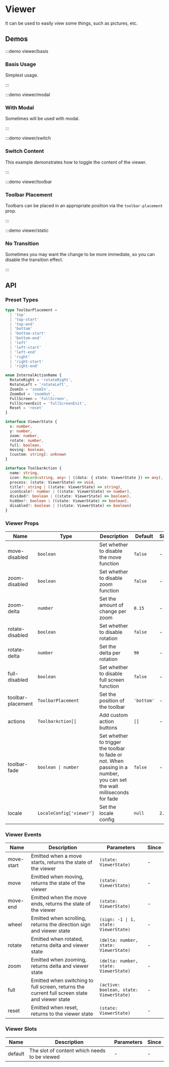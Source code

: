 # Viewer

It can be used to easily view some things, such as pictures, etc.

## Demos

:::demo viewer/basis

### Basis Usage

Simplest usage.

:::

:::demo viewer/modal

### With Modal

Sometimes will be used with modal.

:::

:::demo viewer/switch

### Switch Content

This example demonstrates how to toggle the content of the viewer.

:::

:::demo viewer/toolbar

### Toolbar Placement

Toolbars can be placed in an appropriate position via the `toolbar-placement` prop.

:::

:::demo viewer/static

### No Transition

Sometimes you may want the change to be more immediate, so you can disable the transition effect.

:::

## API

### Preset Types

```ts
type ToolbarPlacement =
  | 'top'
  | 'top-start'
  | 'top-end'
  | 'bottom'
  | 'bottom-start'
  | 'bottom-end'
  | 'left'
  | 'left-start'
  | 'left-end'
  | 'right'
  | 'right-start'
  | 'right-end'

enum InternalActionName {
  RotateRight = 'rotateRight',
  RotateLeft = 'rotateLeft',
  ZoomIn = 'zoomIn',
  ZoomOut = 'zoomOut',
  FullScreen = 'fullScreen',
  FullScreenExit = 'fullScreenExit',
  Reset = 'reset'
}

interface ViewerState {
  x: number,
  y: number,
  zoom: number,
  rotate: number,
  full: boolean,
  moving: boolean,
  [custom: string]: unknown
}

interface ToolbarAction {
  name: string,
  icon: Record<string, any> | ((data: { state: ViewerState }) => any),
  process: (state: ViewerState) => void,
  title?: string | ((state: ViewerState) => string),
  iconScale?: number | ((state: ViewerState) => number),
  divided?: boolean | ((state: ViewerState) => boolean),
  hidden?: boolean | ((state: ViewerState) => boolean),
  disabled?: boolean | ((state: ViewerState) => boolean)
}
```

### Viewer Props

| Name              | Type                     | Description                                                                                                             | Default    | Since   |
| ----------------- | ------------------------ | ----------------------------------------------------------------------------------------------------------------------- | ---------- | ------- |
| move-disabled     | `boolean`                | Set whether to disable the move function                                                                                | `false`    | -       |
| zoom-disabled     | `boolean`                | Set whether to disable zoom function                                                                                    | `false`    | -       |
| zoom-delta        | `number`                 | Set the amount of change per zoom                                                                                       | `0.15`     | -       |
| rotate-disabled   | `boolean`                | Set whether to disable rotation                                                                                         | `false`    | -       |
| rotate-delta      | `number`                 | Set the delta per rotation                                                                                              | `90`       | -       |
| full-disabled     | `boolean`                | Set whether to disable full screen function                                                                             | `false`    | -       |
| toolbar-placement | `ToolbarPlacement`       | Set the position of the toolbar                                                                                         | `'bottom'` | -       |
| actions           | `ToolbarAction[]`        | Add custom action buttons                                                                                               | `[]`       | -       |
| toolbar-fade      | `boolean \| number`      | Set whether to trigger the toolbar to fade or not. When passing in a number, you can set the wait milliseconds for fade | `false`    | -       |
| locale            | `LocaleConfig['viewer']` | Set the locale config                                                                                                   | `null`     | `2.1.0` |

### Viewer Events

| Name       | Description                                                                                   | Parameters                              | Since |
| ---------- | --------------------------------------------------------------------------------------------- | --------------------------------------- | ----- |
| move-start | Emitted when a move starts, returns the state of the viewer                                   | `(state: ViewerState)`                  | -     |
| move       | Emitted when moving, returns the state of the viewer                                          | `(state: ViewerState)`                  | -     |
| move-end   | Emitted when the move ends, returns the state of the viewer                                   | `(state: ViewerState)`                  | -     |
| wheel      | Emitted when scrolling, returns the direction sign and viewer state                           | `(sign: -1 \| 1, state: ViewerState)`   | -     |
| rotate     | Emitted when rotated, returns delta and viewer state                                          | `(delta: number, state: ViewerState)`   | -     |
| zoom       | Emitted when zooming, returns delta and viewer state                                          | `(delta: number, state: ViewerState)`   | -     |
| full       | Emitted when switching to full screen, returns the current full screen state and viewer state | `(active: boolean, state: ViewerState)` | -     |
| reset      | Emitted when reset, returns to the viewer state                                               | `(state: ViewerState)`                  | -     |

### Viewer Slots

| Name    | Description                                  | Parameters | Since |
| ------- | -------------------------------------------- | ---------- | ----- |
| default | The slot of content which needs to be viewed | -          | -     |
